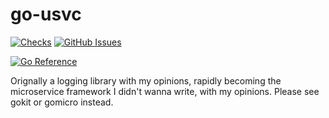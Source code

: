 # go-usvc
[![Checks](https://github.com/mt-inside/go-usvc/actions/workflows/checks.yaml/badge.svg)](https://github.com/mt-inside/go-usvc/actions/workflows/checks.yaml)
[![GitHub Issues](https://img.shields.io/github/issues-raw/mt-inside/go-usvc)](https://github.com/mt-inside/go-usvc/issues)

[![Go Reference](https://pkg.go.dev/badge/github.com/mt-inside/go-usvc.svg)](https://pkg.go.dev/github.com/mt-inside/go-usvc)

Orignally a logging library with my opinions, rapidly becoming the microservice framework I didn't wanna write, with my opinions.
Please see gokit or gomicro instead.
